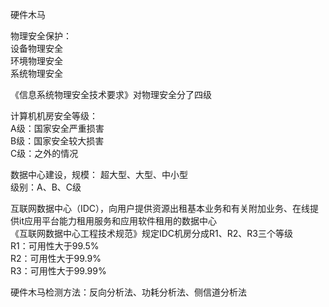 硬件木马

物理安全保护：  
设备物理安全  
环境物理安全  
系统物理安全  

《信息系统物理安全技术要求》对物理安全分了四级  

计算机机房安全等级：  
A级：国家安全严重损害  
B级：国家安全较大损害  
C级：之外的情况  

数据中心建设，规模：
超大型、大型、中小型  
级别：A、B、C级  

互联网数据中心（IDC），向用户提供资源出租基本业务和有关附加业务、在线提供it应用平台能力租用服务和应用软件租用的数据中心  
《互联网数据中心工程技术规范》规定IDC机房分成R1、R2、R3三个等级  
R1：可用性大于99.5%  
R2：可用性大于99.9%  
R3：可用性大于99.99%  

硬件木马检测方法：反向分析法、功耗分析法、侧信道分析法  
